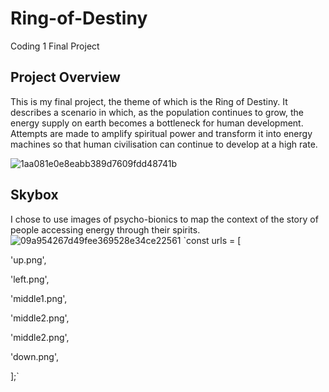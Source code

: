 # **Ring-of-Destiny**
Coding 1 Final Project

## Project Overview ##
This is my final project, the theme of which is the Ring of Destiny. It describes a scenario in which, as the population continues to grow, the energy supply on earth becomes a bottleneck for human development. Attempts are made to amplify spiritual power and transform it into energy machines so that human civilisation can continue to develop at a high rate.






![1aa081e0e8eabb389d7609fdd48741b](https://user-images.githubusercontent.com/57748663/205641986-cc722455-af3d-4a18-8017-1abe1fc7fb49.png)


## Skybox ##
I chose to use images of psycho-bionics to map the context of the story of people accessing energy through their spirits.
![09a954267d49fee369528e34ce22561](https://user-images.githubusercontent.com/57748663/205642493-308c5ceb-48b3-4423-9a4e-9dc5a3e0d6fb.png)
`const urls = [  

  'up.png',  
  
  'left.png',  
  
  'middle1.png',
  
  'middle2.png',
  
  'middle2.png',
  
  'down.png',
  
];`
